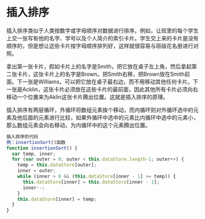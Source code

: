 # 插入排序

插入排序类似于人类按数字或字母顺序对数据进行排序。例如，让班里的每个学生上交一张写有他的名字、学号以及个人简介的索引卡片。学生交上来的卡片是没有顺序的，但是想让这些卡片按字母顺序排列好，这样就很容易与班级花名册进行对照。

拿出第一张卡片，假如卡片上的名字是Smith，把它放在桌子左上角，然后拿起第二张卡片，这张卡片上的名字是Brown。把Smith右移，把Brown放在Smith前面。下一张是Williams，可以把它放在桌子最右边，而不用移动其他任何卡片。下一张是Acklin，这张卡片必须放在这些卡片的最前面，因此其他所有卡片必须向右移动一个位置来为Aklin这张卡片腾出位置。这就是插入排序的原理。

插入排序有两层循环，外循环将数组元素挨个移动，而内循环则对外循环选中的元素及他后面的元素进行比较，如果外循环中选中的元素比内循环中选中的元素小，那么数组元素会向右移动，为内循环中的这个元素腾出位置。

```JavaScript
插入排序的代码
例：insertionSort()函数
function insertionSort() {
  var temp, inner;
  for (var outer = 0; outer < this.dataStore.length-1; outer++) {
    temp = this.dataStore[outer];
    inner = outer;
    while (inner > 0 && (this.dataStore[inner - 1] >= temp)) {
      this.dataStore[inner] = this.dataStore[inner - 1];
      inner--;
    }
    this.dataStore[inner] = temp;
  }
}


```
